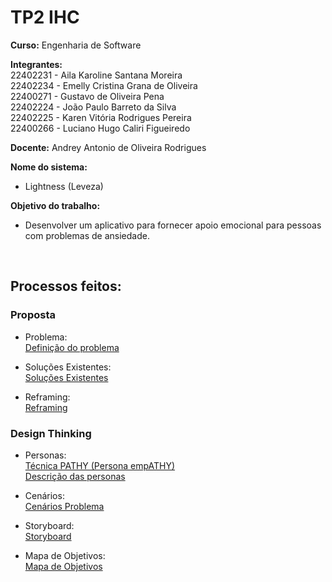 # TP2 IHC

**Curso:** Engenharia de Software

**Integrantes:<br/>**
22402231 - Aila Karoline Santana Moreira     <br/>
22402234 - Emelly Cristina Grana de Oliveira <br/>
22400271 - Gustavo de Oliveira Pena          <br/>
22402224 - João Paulo Barreto da Silva       <br/>
22402225 - Karen Vitória Rodrigues Pereira   <br/>
22400266 - Luciano Hugo Caliri Figueiredo    <br/>

**Docente:** Andrey Antonio de Oliveira Rodrigues

**Nome do sistema:**
- Lightness (Leveza)<br/>

**Objetivo do trabalho:**
- Desenvolver um aplicativo para fornecer apoio emocional para pessoas com problemas de ansiedade.
<br>



## Processos feitos:<br/>

### Proposta<br/>
- Problema:<br/>
[Definição do problema](https://github.com/ailinha01/IHC-TRABALHO/blob/73b9217105c16a221e6b3b6a52ea7305d741940b/docs/1.%20Proposta/1.1%20Problemas.md)<br/>

- Soluções Existentes:<br/>
[Soluções Existentes](https://github.com/ailinha01/IHC-TRABALHO/blob/73b9217105c16a221e6b3b6a52ea7305d741940b/docs/1.%20Proposta/1.2%20Solu%C3%A7%C3%B5es_Existentes.md)<br/>

- Reframing:<br/>
[Reframing](https://github.com/ailinha01/IHC-TRABALHO/blob/73b9217105c16a221e6b3b6a52ea7305d741940b/docs/1.%20Proposta/1.3%20Reframing.md)<br/>

### Design Thinking
- Personas:<br/>
[Técnica PATHY (Persona empATHY)](https://github.com/ailinha01/IHC-TRABALHO/blob/73b9217105c16a221e6b3b6a52ea7305d741940b/docs/2.%20Design_Thinking/2.1%20Personas/Personas_T%C3%A9cnica_PATHY.md)<br/>
[Descrição das personas](https://github.com/ailinha01/IHC-TRABALHO/blob/73b9217105c16a221e6b3b6a52ea7305d741940b/docs/2.%20Design_Thinking/2.1%20Personas/2.1.1%20Personas_Descri%C3%A7%C3%A3o.md)<br/>

- Cenários:<br/>
[Cenários Problema](https://github.com/ailinha01/IHC-TRABALHO/blob/73b9217105c16a221e6b3b6a52ea7305d741940b/docs/2.%20Design_Thinking/2.2%20Cen%C3%A1rios_Problema.md)<br/>

- Storyboard:<br/>
[Storyboard](https://github.com/ailinha01/IHC-TRABALHO/blob/73b9217105c16a221e6b3b6a52ea7305d741940b/docs/2.%20Design_Thinking/2.3%20StoryBoard.md)<br/>

- Mapa de Objetivos:<br/>
[Mapa de Objetivos](https://github.com/ailinha01/IHC-TRABALHO/blob/7e6cf656feed3c36fdea7e1c1d8dba6a6d0e0ab8/docs/2.%20Design_Thinking/2.4%20Mapa_Objetivos.md)<br/>

